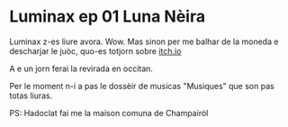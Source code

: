 # Luminax ep 01 Luna Nèira

Luminax z-es liure avora. Wow.
Mas sinon per me balhar de la moneda e descharjar le juòc, quo-es totjorn sobre [itch.io](https://prbulbazor.itch.io/luminax-ep-01-black-moon)

A e un jorn ferai la revirada en occitan.

Per le moment n-i a pas le dossèir de musicas "Musiques" que son pas totas liuras.


PS: Hadoclat fai me la maison comuna de Champairòl
